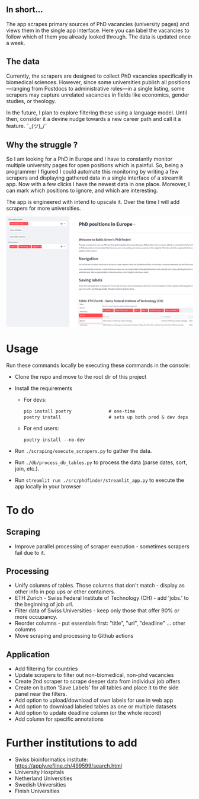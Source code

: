 ## In short... 
The app scrapes primary sources of PhD vacancies (university pages) and views them in the
single app interface. Here you can label the vacancies to follow which of them you already looked through.
The data is updated once a week.

## The data
Currently, the scrapers are designed to collect PhD vacancies specifically in biomedical 
sciences. However, since some universities publish all positions—ranging from Postdocs to 
administrative roles—in a single listing, some scrapers may capture unrelated vacancies in
fields like economics, gender studies, or theology.

In the future, I plan to explore filtering these using a language model. Until then, consider 
it a devine nudge towards a new career path and call it a feature. ¯\_(ツ)_/¯

## Why the struggle ?

So I am looking for a PhD in Europe and I have to constantly monitor multiple university pages for open positions which is painful.
So, being a programmer I figured I could automate this monitoring by writing a few scrapers 
and displaying gathered data in a single interface of a streamlit app. Now with a few clicks I have the newest data in one place. 
Moreover, I can mark which positions to ignore, and which are interesting. 


The app is engineered with intend to upscale it. Over the time I will add scrapers for more universities. 

!['App iamge'](docs/img/app_demo.png)
# Usage

Run these commands locally be executing these commands in the console:
- Clone the repo and move to the root dir of this project
- Install the requirements
  - For devs:
    ```
    pip install poetry              # one-time
    poetry install                  # sets up both prod & dev deps
    ```
  - For end users:
    ```
    poetry install --no-dev
    ```

- Run `./scraping/execute_scrapers.py` to gather the data.
- Run `./db/process_db_tables.py` to process the data (parse dates, sort, join, etc.).
- Run `streamlit run ./src/phdfinder/streamlit_app.py` to execute the app locally in your browser

# To do
## Scraping
- Improve parallel processing of scraper execution - sometimes scrapers fail due to it.

## Processing
- Unify columns of tables. Those columns that don't match - display as other info in pop ups or other containers.
- ETH Zurich - Swiss Federal Institute of Technology (CH) - add 'jobs.' to the beginning of job url. 
- Filter data of Swiss Universities - keep only those that offer 90% or more occupancy.
- Reorder columns - put essentials first: "title", "url", "deadline" ... other columns
- Move scraping and processing to Github actions
## Application
- Add filtering for countries
- Update scrapers to filter out non-biomedical, non-phd vacancies
- Create 2nd scraper to scrape deeper data from individual job offers
- Create on button 'Save Labels' for all tables and place it to the side panel near the filters.
- Add option to upload/download of own labels for use in web app
- Add option to download labeled tables as one or multiple datasets
- Add option to update deadline column (or the whole record)
- Add column for specific annotations

# Further institutions to add
- Swiss bioinformatics institute: https://apply.refline.ch/499599/search.html
- University Hospitals
- Netherland Universities
- Swedish Universities
- Finish Universities